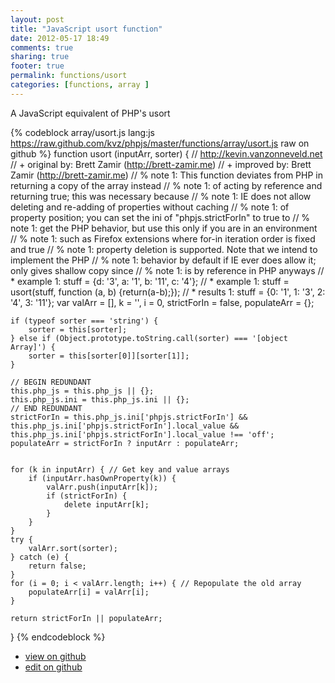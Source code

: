 ```yaml
---
layout: post
title: "JavaScript usort function"
date: 2012-05-17 18:49
comments: true
sharing: true
footer: true
permalink: functions/usort
categories: [functions, array ]
---
```

A JavaScript equivalent of PHP's usort
<!-- more -->
{% codeblock array/usort.js lang:js https://raw.github.com/kvz/phpjs/master/functions/array/usort.js raw on github %}
function usort (inputArr, sorter) {
    // http://kevin.vanzonneveld.net
    // +   original by: Brett Zamir (http://brett-zamir.me)
    // +   improved by: Brett Zamir (http://brett-zamir.me)
    // %        note 1: This function deviates from PHP in returning a copy of the array instead
    // %        note 1: of acting by reference and returning true; this was necessary because
    // %        note 1: IE does not allow deleting and re-adding of properties without caching
    // %        note 1: of property position; you can set the ini of "phpjs.strictForIn" to true to
    // %        note 1: get the PHP behavior, but use this only if you are in an environment
    // %        note 1: such as Firefox extensions where for-in iteration order is fixed and true
    // %        note 1: property deletion is supported. Note that we intend to implement the PHP
    // %        note 1: behavior by default if IE ever does allow it; only gives shallow copy since
    // %        note 1: is by reference in PHP anyways
    // *     example 1: stuff = {d: '3', a: '1', b: '11', c: '4'};
    // *     example 1: stuff = usort(stuff, function (a, b) {return(a-b);});
    // *     results 1: stuff = {0: '1', 1: '3', 2: '4', 3: '11'};
    var valArr = [],
        k = '',
        i = 0,
        strictForIn = false,
        populateArr = {};

    if (typeof sorter === 'string') {
        sorter = this[sorter];
    } else if (Object.prototype.toString.call(sorter) === '[object Array]') {
        sorter = this[sorter[0]][sorter[1]];
    }

    // BEGIN REDUNDANT
    this.php_js = this.php_js || {};
    this.php_js.ini = this.php_js.ini || {};
    // END REDUNDANT
    strictForIn = this.php_js.ini['phpjs.strictForIn'] && this.php_js.ini['phpjs.strictForIn'].local_value && this.php_js.ini['phpjs.strictForIn'].local_value !== 'off';
    populateArr = strictForIn ? inputArr : populateArr;


    for (k in inputArr) { // Get key and value arrays
        if (inputArr.hasOwnProperty(k)) {
            valArr.push(inputArr[k]);
            if (strictForIn) {
                delete inputArr[k];
            }
        }
    }
    try {
        valArr.sort(sorter);
    } catch (e) {
        return false;
    }
    for (i = 0; i < valArr.length; i++) { // Repopulate the old array
        populateArr[i] = valArr[i];
    }

    return strictForIn || populateArr;
}
{% endcodeblock %}
<ul>
 <li><a href="https://github.com/kvz/phpjs/blob/master/functions/array/usort.js">view on github</a></li>
 <li><a href="https://github.com/kvz/phpjs/edit/master/functions/array/usort.js">edit on github</a></li>
</ul>
